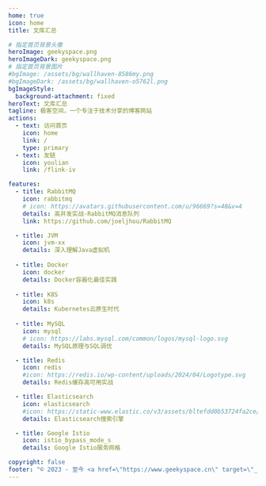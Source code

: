 ```yaml
---
home: true
icon: home
title: 文库汇总

# 指定首页背景头像
heroImage: geekyspace.png
heroImageDark: geekyspace.png
# 指定首页背景图片
#bgImage: /assets/bg/wallhaven-8586my.png
#bgImageDark: /assets/bg/wallhaven-o5762l.png
bgImageStyle:
  background-attachment: fixed
heroText: 文库汇总
tagline: 极客空间，一个专注于技术分享的博客网站
actions:
  - text: 访问首页
    icon: home
    link: /
    type: primary
  - text: 友链
    icon: youlian
    link: /flink-iv

features:
  - title: RabbitMQ
    icon: rabbitmq
    # icon: https://avatars.githubusercontent.com/u/96669?s=48&v=4
    details: 高并发实战-RabbitMQ消息队列
    link: https://github.com/joeljhou/RabbitMQ

  - title: JVM
    icon: jvm-xx
    details: 深入理解Java虚拟机
    
  - title: Docker
    icon: docker
    details: Docker容器化最佳实践
    
  - title: K8S
    icon: k8s
    details: Kubernetes云原生时代
    
  - title: MySQL
    icon: mysql
    # icon: https://labs.mysql.com/common/logos/mysql-logo.svg
    details: MySQL原理与SQL调优

  - title: Redis
    icon: redis
    #icon: https://redis.io/wp-content/uploads/2024/04/Logotype.svg
    details: Redis缓存高可用实战

  - title: Elasticsearch
    icon: elasticsearch
    #icon: https://static-www.elastic.co/v3/assets/bltefdd0b53724fa2ce/blt36f2da8d650732a0/5d0823c3d8ff351753cbc99f/logo-elasticsearch-32-color.svg
    details: Elasticsearch搜索引擎

  - title: Google Istio
    icon: istio_bypass_mode_s
    details: Google Istio服务网格

copyright: false
footer: "© 2023 - 至今 <a href=\"https://www.geekyspace.cn\" target=\"_blank\">www.geekyspace.cn</a> 保留所有权利"
---
```

